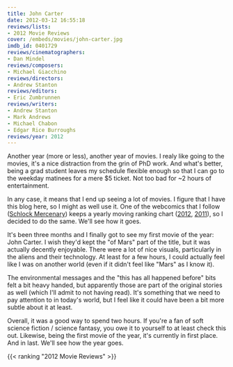 ```yaml
---
title: John Carter
date: 2012-03-12 16:55:18
reviews/lists:
- 2012 Movie Reviews
cover: /embeds/movies/john-carter.jpg
imdb_id: 0401729
reviews/cinematographers:
- Dan Mindel
reviews/composers:
- Michael Giacchino
reviews/directors:
- Andrew Stanton
reviews/editors:
- Eric Zumbrunnen
reviews/writers:
- Andrew Stanton
- Mark Andrews
- Michael Chabon
- Edgar Rice Burroughs
reviews/year: 2012
---
```

Another year (more or less), another year of movies. I realy like going to the movies, it's a nice distraction from the grin of PhD work. And what's better, being a grad student leaves my schedule flexible enough so that I can go to the weekday matinees for a mere $5 ticket. Not too bad for ~2 hours of entertainment.

<!--more-->

In any case, it means that I end up seeing a lot of movies. I figure that I have this blog here, so I might as well use it. One of the webcomics that I follow (<a title="Schlock Mercenary" href="http://www.schlockmercenary.com">Schlock Mercenary</a>) keeps a yearly moving ranking chart (<a title="Howard's 2012 Movie Rankings" href="http://www.schlockmercenary.com/pages/2012-movies">2012</a>, <a title="Howard's 2011 Movie Rankings" href="http://www.schlockmercenary.com/pages/2011-movies">2011</a>), so I decided to do the same. We'll see how it goes.

It's been three months and I finally got to see my first movie of the year: John Carter. I wish they'd kept the "of Mars" part of the title, but it was actually decently enjoyable. There were a lot of nice visuals, particularly in the aliens and their technology. At least for a few hours, I could actually feel like I was on another world (even if it didn't feel like "Mars" as I know it).

The environmental messages and the "this has all happened before" bits felt a bit heavy handed, but apparently those are part of the original stories as well (which I'll admit to not having read). It's something that we need to pay attention to in today's world, but I feel like it could have been a bit more subtle about it at least.

Overall, it was a good way to spend two hours. If you're a fan of soft science fiction / science fantasy, you owe it to yourself to at least check this out. Likewise, being the first movie of the year, it's currently in first place. And in last. We'll see how the year goes.

{{< ranking "2012 Movie Reviews" >}}